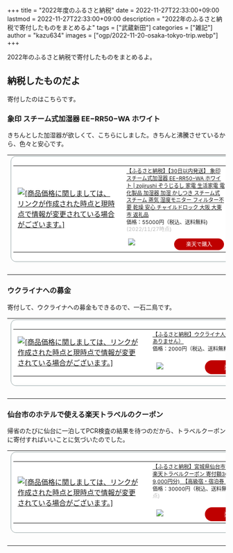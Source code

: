 +++
title = "2022年度のふるさと納税"
date = 2022-11-27T22:33:00+09:00
lastmod = 2022-11-27T22:33:00+09:00
description = "2022年のふるさと納税で寄付したものをまとめるよ"
tags = ["武蔵新田"]
categories = ["雑記"]
author = "kazu634"
images = ["ogp/2022-11-20-osaka-tokyo-trip.webp"]
+++

2022年のふるさと納税で寄付したものをまとめるよ。

## 納税したものだよ
寄付したのはこちらです。

### 象印 スチーム式加湿器 EE−RR50−WA ホワイト
きちんとした加湿器が欲しくて、こちらにしました。きちんと沸騰させているから、色々と安心です。

<table border="0" cellpadding="0" cellspacing="0"><tr><td><div style="border:1px solid #95a5a6;border-radius:.75rem;background-color:#FFFFFF;width:504px;margin:0px;padding:5px;text-align:center;overflow:hidden;"><table><tr><td style="width:240px"><a href="https://hb.afl.rakuten.co.jp/ichiba/2d718eb1.7998dead.2d718eb2.45bc9216/?pc=https%3A%2F%2Fitem.rakuten.co.jp%2Ff272183-daito%2Fak98%2F&link_type=picttext&ut=eyJwYWdlIjoiaXRlbSIsInR5cGUiOiJwaWN0dGV4dCIsInNpemUiOiIyNDB4MjQwIiwibmFtIjoxLCJuYW1wIjoicmlnaHQiLCJjb20iOjEsImNvbXAiOiJkb3duIiwicHJpY2UiOjEsImJvciI6MSwiY29sIjoxLCJiYnRuIjoxLCJwcm9kIjowLCJhbXAiOmZhbHNlfQ%3D%3D" target="_blank" rel="nofollow sponsored noopener" style="word-wrap:break-word;"  ><img src="https://hbb.afl.rakuten.co.jp/hgb/2d718eb1.7998dead.2d718eb2.45bc9216/?me_id=1400654&item_id=10000657&pc=https%3A%2F%2Fthumbnail.image.rakuten.co.jp%2F%400_mall%2Ff272183-daito%2Fcabinet%2Ffrp_goods%2Ffrp002%2F5578009.jpg%3F_ex%3D240x240&s=240x240&t=picttext" border="0" style="margin:2px" alt="[商品価格に関しましては、リンクが作成された時点と現時点で情報が変更されている場合がございます。]" title="[商品価格に関しましては、リンクが作成された時点と現時点で情報が変更されている場合がございます。]"></a></td><td style="vertical-align:top;width:248px;"><p style="font-size:12px;line-height:1.4em;text-align:left;margin:0px;padding:2px 6px;word-wrap:break-word"><a href="https://hb.afl.rakuten.co.jp/ichiba/2d718eb1.7998dead.2d718eb2.45bc9216/?pc=https%3A%2F%2Fitem.rakuten.co.jp%2Ff272183-daito%2Fak98%2F&link_type=picttext&ut=eyJwYWdlIjoiaXRlbSIsInR5cGUiOiJwaWN0dGV4dCIsInNpemUiOiIyNDB4MjQwIiwibmFtIjoxLCJuYW1wIjoicmlnaHQiLCJjb20iOjEsImNvbXAiOiJkb3duIiwicHJpY2UiOjEsImJvciI6MSwiY29sIjoxLCJiYnRuIjoxLCJwcm9kIjowLCJhbXAiOmZhbHNlfQ%3D%3D" target="_blank" rel="nofollow sponsored noopener" style="word-wrap:break-word;"  >【ふるさと納税】【30日以内発送】 象印 スチーム式加湿器 EE−RR50−WA ホワイト | zojirushi ぞうじるし 家電 生活家電 電化製品 加湿器 加湿 かしつき スチーム式 スチーム 蒸気 湿度モニター フィルター不要 乾燥 安心 チャイルドロック 大阪 大東市 返礼品</a><br><span >価格：55000円（税込、送料無料)</span> <span style="color:#BBB">(2022/11/27時点)</span></p><div style="margin:10px;"><a href="https://hb.afl.rakuten.co.jp/ichiba/2d718eb1.7998dead.2d718eb2.45bc9216/?pc=https%3A%2F%2Fitem.rakuten.co.jp%2Ff272183-daito%2Fak98%2F&link_type=picttext&ut=eyJwYWdlIjoiaXRlbSIsInR5cGUiOiJwaWN0dGV4dCIsInNpemUiOiIyNDB4MjQwIiwibmFtIjoxLCJuYW1wIjoicmlnaHQiLCJjb20iOjEsImNvbXAiOiJkb3duIiwicHJpY2UiOjEsImJvciI6MSwiY29sIjoxLCJiYnRuIjoxLCJwcm9kIjowLCJhbXAiOmZhbHNlfQ%3D%3D" target="_blank" rel="nofollow sponsored noopener" style="word-wrap:break-word;"  ><img src="https://static.affiliate.rakuten.co.jp/makelink/rl.svg" style="float:left;max-height:27px;width:auto;margin-top:0"></a><a href="https://hb.afl.rakuten.co.jp/ichiba/2d718eb1.7998dead.2d718eb2.45bc9216/?pc=https%3A%2F%2Fitem.rakuten.co.jp%2Ff272183-daito%2Fak98%2F%3Fscid%3Daf_pc_bbtn&link_type=picttext&ut=eyJwYWdlIjoiaXRlbSIsInR5cGUiOiJwaWN0dGV4dCIsInNpemUiOiIyNDB4MjQwIiwibmFtIjoxLCJuYW1wIjoicmlnaHQiLCJjb20iOjEsImNvbXAiOiJkb3duIiwicHJpY2UiOjEsImJvciI6MSwiY29sIjoxLCJiYnRuIjoxLCJwcm9kIjowLCJhbXAiOmZhbHNlfQ==" target="_blank" rel="nofollow sponsored noopener" style="word-wrap:break-word;"  ><div style="float:right;width:41%;height:27px;background-color:#bf0000;color:#fff!important;font-size:12px;font-weight:500;line-height:27px;margin-left:1px;padding: 0 12px;border-radius:16px;cursor:pointer;text-align:center;">楽天で購入</div></a></div></td></tr></table></div><br><p style="color:#000000;font-size:12px;line-height:1.4em;margin:5px;word-wrap:break-word"></p></td></tr></table>

### ウクライナへの募金
寄付して、ウクライナへの募金もできるので、一石二鳥です。

<table border="0" cellpadding="0" cellspacing="0"><tr><td><div style="border:1px solid #95a5a6;border-radius:.75rem;background-color:#FFFFFF;width:624px;margin:0px;padding:5px;text-align:center;overflow:hidden;"><table><tr><td style="width:300px"><a href="https://hb.afl.rakuten.co.jp/ichiba/2d71aadb.3f84374a.2d71aadc.ff96967c/?pc=https%3A%2F%2Fitem.rakuten.co.jp%2Ff032051-hanamaki%2F14301-30021228%2F&link_type=picttext&ut=eyJwYWdlIjoiaXRlbSIsInR5cGUiOiJwaWN0dGV4dCIsInNpemUiOiIzMDB4MzAwIiwibmFtIjoxLCJuYW1wIjoicmlnaHQiLCJjb20iOjEsImNvbXAiOiJkb3duIiwicHJpY2UiOjEsImJvciI6MSwiY29sIjoxLCJiYnRuIjoxLCJwcm9kIjowLCJhbXAiOmZhbHNlfQ%3D%3D" target="_blank" rel="nofollow sponsored noopener" style="word-wrap:break-word;"  ><img src="https://hbb.afl.rakuten.co.jp/hgb/2d71aadb.3f84374a.2d71aadc.ff96967c/?me_id=1355729&item_id=10001224&pc=https%3A%2F%2Fthumbnail.image.rakuten.co.jp%2F%400_mall%2Ff032051-hanamaki%2Fcabinet%2Fukraine%2Fimgrc0087505115.jpg%3F_ex%3D300x300&s=300x300&t=picttext" border="0" style="margin:2px" alt="[商品価格に関しましては、リンクが作成された時点と現時点で情報が変更されている場合がございます。]" title="[商品価格に関しましては、リンクが作成された時点と現時点で情報が変更されている場合がございます。]"></a></td><td style="vertical-align:top;width:308px;"><p style="font-size:12px;line-height:1.4em;text-align:left;margin:0px;padding:2px 6px;word-wrap:break-word"><a href="https://hb.afl.rakuten.co.jp/ichiba/2d71aadb.3f84374a.2d71aadc.ff96967c/?pc=https%3A%2F%2Fitem.rakuten.co.jp%2Ff032051-hanamaki%2F14301-30021228%2F&link_type=picttext&ut=eyJwYWdlIjoiaXRlbSIsInR5cGUiOiJwaWN0dGV4dCIsInNpemUiOiIzMDB4MzAwIiwibmFtIjoxLCJuYW1wIjoicmlnaHQiLCJjb20iOjEsImNvbXAiOiJkb3duIiwicHJpY2UiOjEsImJvciI6MSwiY29sIjoxLCJiYnRuIjoxLCJwcm9kIjowLCJhbXAiOmZhbHNlfQ%3D%3D" target="_blank" rel="nofollow sponsored noopener" style="word-wrap:break-word;"  >【ふるさと納税】ウクライナ人道危機救援（返礼品はありません）</a><br><span >価格：2000円（税込、送料無料)</span> <span style="color:#BBB">(2022/11/27時点)</span></p><div style="margin:15px;"><a href="https://hb.afl.rakuten.co.jp/ichiba/2d71aadb.3f84374a.2d71aadc.ff96967c/?pc=https%3A%2F%2Fitem.rakuten.co.jp%2Ff032051-hanamaki%2F14301-30021228%2F&link_type=picttext&ut=eyJwYWdlIjoiaXRlbSIsInR5cGUiOiJwaWN0dGV4dCIsInNpemUiOiIzMDB4MzAwIiwibmFtIjoxLCJuYW1wIjoicmlnaHQiLCJjb20iOjEsImNvbXAiOiJkb3duIiwicHJpY2UiOjEsImJvciI6MSwiY29sIjoxLCJiYnRuIjoxLCJwcm9kIjowLCJhbXAiOmZhbHNlfQ%3D%3D" target="_blank" rel="nofollow sponsored noopener" style="word-wrap:break-word;"  ><img src="https://static.affiliate.rakuten.co.jp/makelink/rl.svg" style="float:left;max-height:27px;width:auto;margin-top:5px"></a><a href="https://hb.afl.rakuten.co.jp/ichiba/2d71aadb.3f84374a.2d71aadc.ff96967c/?pc=https%3A%2F%2Fitem.rakuten.co.jp%2Ff032051-hanamaki%2F14301-30021228%2F%3Fscid%3Daf_pc_bbtn&link_type=picttext&ut=eyJwYWdlIjoiaXRlbSIsInR5cGUiOiJwaWN0dGV4dCIsInNpemUiOiIzMDB4MzAwIiwibmFtIjoxLCJuYW1wIjoicmlnaHQiLCJjb20iOjEsImNvbXAiOiJkb3duIiwicHJpY2UiOjEsImJvciI6MSwiY29sIjoxLCJiYnRuIjoxLCJwcm9kIjowLCJhbXAiOmZhbHNlfQ==" target="_blank" rel="nofollow sponsored noopener" style="word-wrap:break-word;"  ><div style="float:right;width:50%;height:32px;background-color:#bf0000;color:#fff!important;font-size:14px;font-weight:500;line-height:32px;margin-left:1px;padding: 0 12px;border-radius:16px;cursor:pointer;text-align:center;">楽天で購入</div></a></div></td></tr></table></div><br><p style="color:#000000;font-size:12px;line-height:1.4em;margin:5px;word-wrap:break-word"></p></td></tr></table>

### 仙台市のホテルで使える楽天トラベルのクーポン
帰省のたびに仙台に一泊してPCR検査の結果を待つのだから、トラベルクーポンに寄付すればいいことに気づいたのでした。

<table border="0" cellpadding="0" cellspacing="0"><tr><td><div style="border:1px solid #95a5a6;border-radius:.75rem;background-color:#FFFFFF;width:624px;margin:0px;padding:5px;text-align:center;overflow:hidden;"><table><tr><td style="width:300px"><a href="https://hb.afl.rakuten.co.jp/ichiba/2d71ad8b.525bbaff.2d71ad8c.11573bc7/?pc=https%3A%2F%2Fitem.rakuten.co.jp%2Ff041009-sendai%2F57910640%2F&link_type=picttext&ut=eyJwYWdlIjoiaXRlbSIsInR5cGUiOiJwaWN0dGV4dCIsInNpemUiOiIzMDB4MzAwIiwibmFtIjoxLCJuYW1wIjoicmlnaHQiLCJjb20iOjEsImNvbXAiOiJkb3duIiwicHJpY2UiOjEsImJvciI6MSwiY29sIjoxLCJiYnRuIjoxLCJwcm9kIjowLCJhbXAiOmZhbHNlfQ%3D%3D" target="_blank" rel="nofollow sponsored noopener" style="word-wrap:break-word;"  ><img src="https://hbb.afl.rakuten.co.jp/hgb/2d71ad8b.525bbaff.2d71ad8c.11573bc7/?me_id=1383068&item_id=10000289&pc=https%3A%2F%2Fthumbnail.image.rakuten.co.jp%2F%400_mall%2Ff041009-sendai%2Fcabinet%2F57910640_01_web_s.jpg%3F_ex%3D300x300&s=300x300&t=picttext" border="0" style="margin:2px" alt="[商品価格に関しましては、リンクが作成された時点と現時点で情報が変更されている場合がございます。]" title="[商品価格に関しましては、リンクが作成された時点と現時点で情報が変更されている場合がございます。]"></a></td><td style="vertical-align:top;width:308px;"><p style="font-size:12px;line-height:1.4em;text-align:left;margin:0px;padding:2px 6px;word-wrap:break-word"><a href="https://hb.afl.rakuten.co.jp/ichiba/2d71ad8b.525bbaff.2d71ad8c.11573bc7/?pc=https%3A%2F%2Fitem.rakuten.co.jp%2Ff041009-sendai%2F57910640%2F&link_type=picttext&ut=eyJwYWdlIjoiaXRlbSIsInR5cGUiOiJwaWN0dGV4dCIsInNpemUiOiIzMDB4MzAwIiwibmFtIjoxLCJuYW1wIjoicmlnaHQiLCJjb20iOjEsImNvbXAiOiJkb3duIiwicHJpY2UiOjEsImJvciI6MSwiY29sIjoxLCJiYnRuIjoxLCJwcm9kIjowLCJhbXAiOmZhbHNlfQ%3D%3D" target="_blank" rel="nofollow sponsored noopener" style="word-wrap:break-word;"  >【ふるさと納税】宮城県仙台市の対象施設で使える 楽天トラベルクーポン 寄付額30,000円 (クーポン 9,000円分)　【高級宿・宿泊券・旅行】</a><br><span >価格：30000円（税込、送料無料)</span> <span style="color:#BBB">(2022/11/27時点)</span></p><div style="margin:15px;"><a href="https://hb.afl.rakuten.co.jp/ichiba/2d71ad8b.525bbaff.2d71ad8c.11573bc7/?pc=https%3A%2F%2Fitem.rakuten.co.jp%2Ff041009-sendai%2F57910640%2F&link_type=picttext&ut=eyJwYWdlIjoiaXRlbSIsInR5cGUiOiJwaWN0dGV4dCIsInNpemUiOiIzMDB4MzAwIiwibmFtIjoxLCJuYW1wIjoicmlnaHQiLCJjb20iOjEsImNvbXAiOiJkb3duIiwicHJpY2UiOjEsImJvciI6MSwiY29sIjoxLCJiYnRuIjoxLCJwcm9kIjowLCJhbXAiOmZhbHNlfQ%3D%3D" target="_blank" rel="nofollow sponsored noopener" style="word-wrap:break-word;"  ><img src="https://static.affiliate.rakuten.co.jp/makelink/rl.svg" style="float:left;max-height:27px;width:auto;margin-top:5px"></a><a href="https://hb.afl.rakuten.co.jp/ichiba/2d71ad8b.525bbaff.2d71ad8c.11573bc7/?pc=https%3A%2F%2Fitem.rakuten.co.jp%2Ff041009-sendai%2F57910640%2F%3Fscid%3Daf_pc_bbtn&link_type=picttext&ut=eyJwYWdlIjoiaXRlbSIsInR5cGUiOiJwaWN0dGV4dCIsInNpemUiOiIzMDB4MzAwIiwibmFtIjoxLCJuYW1wIjoicmlnaHQiLCJjb20iOjEsImNvbXAiOiJkb3duIiwicHJpY2UiOjEsImJvciI6MSwiY29sIjoxLCJiYnRuIjoxLCJwcm9kIjowLCJhbXAiOmZhbHNlfQ==" target="_blank" rel="nofollow sponsored noopener" style="word-wrap:break-word;"  ><div style="float:right;width:50%;height:32px;background-color:#bf0000;color:#fff!important;font-size:14px;font-weight:500;line-height:32px;margin-left:1px;padding: 0 12px;border-radius:16px;cursor:pointer;text-align:center;">楽天で購入</div></a></div></td></tr></table></div><br><p style="color:#000000;font-size:12px;line-height:1.4em;margin:5px;word-wrap:break-word"></p></td></tr></table>

